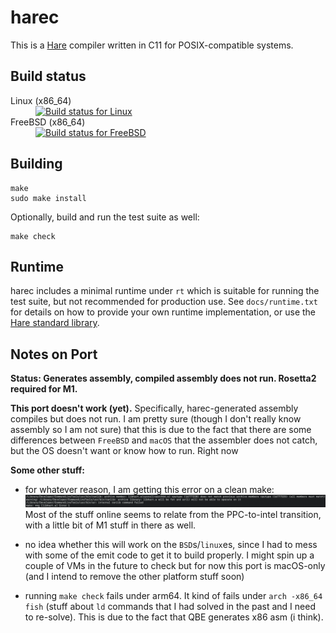 # harec

This is a [Hare](https://harelang.org) compiler written in C11 for
POSIX-compatible systems.

## Build status

<dl>
  <dt>Linux (x86_64)</dt><dd><a href="https://builds.sr.ht/~sircmpwn/harec/commits/master/alpine.yml"><img src="https://builds.sr.ht/~sircmpwn/harec/commits/master/alpine.yml.svg" alt="Build status for Linux" /></a></dd>
  <dt>FreeBSD (x86_64)</dt><dd><a href="https://builds.sr.ht/~sircmpwn/harec/commits/master/freebsd.yml"><img src="https://builds.sr.ht/~sircmpwn/harec/commits/master/freebsd.yml.svg" alt="Build status for FreeBSD" /></a></dd>
</dl>

## Building

```
make
sudo make install
```

Optionally, build and run the test suite as well:

```
make check
```

## Runtime

harec includes a minimal runtime under `rt` which is suitable for running the
test suite, but not recommended for production use. See `docs/runtime.txt` for
details on how to provide your own runtime implementation, or use the [Hare
standard library](https://git.sr.ht/~sircmpwn/hare).

## Notes on Port

**Status: Generates assembly, compiled assembly does not run. Rosetta2 required for M1.**

**This port doesn't work (yet).**
Specifically, harec-generated assembly compiles but does not run. I am pretty sure (though I don't really know assembly so I am not sure) that this is due to the fact that there are some differences between `FreeBSD` and `macOS` that the assembler does not catch, but the OS doesn't want or know how to run. Right now

**Some other stuff:**

- for whatever reason, I am getting this error on a clean make:
  ![Screenshot of error](./ErrorSS.png)
  Most of the stuff online seems to relate from the PPC-to-intel transition, with a little bit of M1 stuff in there as well.

- no idea whether this will work on the `BSD`s/`linux`es, since I had to mess with some of the emit code to get it to build properly. I might spin up a couple of VMs in the future to check but for now this port is macOS-only (and I intend to remove the other platform stuff soon)

- running `make check` fails under arm64. It kind of fails under `arch -x86_64 fish` (stuff about `ld` commands that I had solved in the past and I need to re-solve). This is due to the fact that QBE generates x86 asm (i think). 